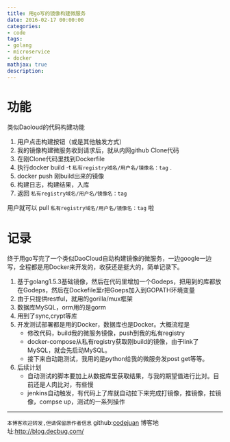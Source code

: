 ```yaml
---
title: 用go写的镜像构建微服务
date: 2016-02-17 00:00:00
categories:
- code
tags: 
- golang
- microservice
- docker
mathjax: true
description: 
---
```


# 功能
类似Daoloud的代码构建功能
1. 用户点击构建按钮（或是其他触发方式）
2. 我的镜像构建微服务收到请求后，就从内网github Clone代码
3. 在刚Clone代码里找到Dockerfile
4. 执行docker build -t `私有registry域名/用户名/镜像名：tag` .
5. docker push 刚build出来的镜像
6. 构建日志，构建结果，入库
7. 返回 `私有registry域名/用户名/镜像名：tag`

用户就可以 pull `私有registry域名/用户名/镜像名：tag` 啦
<!--more-->

# 记录
终于用go写完了一个类似DaoCloud自动构建镜像的微服务，一边google一边写，全程都是用Docker来开发的，收获还是挺大的，简单记录下。
1. 基于golang1.5.3基础镜像，然后在代码里增加一个Godeps，把用到的库都放在Godeps，然后在Dockefile里r把Goeps加入到GOPATH环境变量
1. 由于只提供restful，就用的gorilla/mux框架
1. 数据库MySQL，orm用的是gorm
1. 用到了sync,crypt等库
1. 开发测试部署都是用的Docker，数据库也是Docker。大概流程是
    - 修改代码，build我的微服务镜像，push到我的私有registry
    - docker-compose从私有registry获取刚build的镜像，由于link了MySQL，就会先启动MySQL。
    - 接下来自动跑测试，我用的是python给我的微服务发post get等等。
1. 后续计划
    - 自动测试的脚本要加上从数据库里获取结果，与我的期望值进行比对。目前还是人肉比对，有些慢
    - jenkins自动触发，有代码上了库就自动拉下来完成打镜像，推镜像，拉镜像，compse up，测试的一系列操作





----------------------------

`本博客欢迎转发,但请保留原作者信息`
github:[codejuan](https://github.com/CodeJuan)
博客地址:http://blog.decbug.com/

